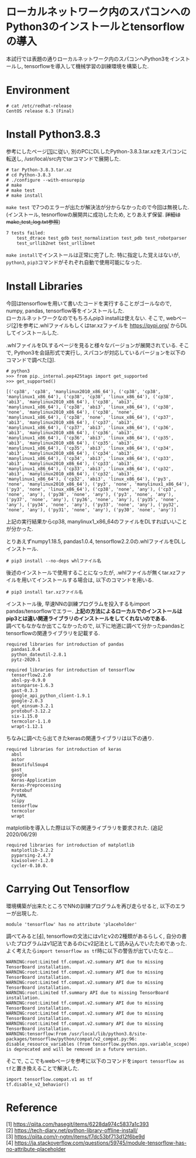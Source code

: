 # ローカルネットワーク内のスパコンへのPython3のインストールとtensorflowの導入  
本試行では表題の通りローカルネットワーク内のスパコンへPython3をインストールし, tensorflowを導入して機械学習の訓練環境を構築した.  

# Environment
```
# cat /etc/redhat-release
CentOS release 6.3 (Final)
```

# Install Python3.8.3
参考にしたページ[[1]](https://qiita.com/hasegit/items/6228da974c5837a1c393)に従い, 別のPCにDLしたPython-3.8.3.tar.xzをスパコンに転送し, /usr/local/src内でtarコマンドで展開した.  
```
# tar Python-3.8.3.tar.xz  
# cd Python-3.8.3  
# ./configure --with-ensurepip
# make 
# make test
# make install
```
`make test` で7つのエラーが出たが解決法が分からなかったので今回は無視した. (インストール, tesnorflowの展開共に成功したため, とりあえず保留. ~~詳細はmake_test_log.txt参照~~)  
```
7 tests failed:
    test_dtrace test_gdb test_normalization test_pdb test_robotparser
    test_urllib2net test_urllibnet
```
`make install`でインストールは正常に完了した. 特に指定した覚えはないが, `python3`, `pip3`コマンドがそれぞれ自動で使用可能になった.  


# Install Libraries
今回はtensorflowを用いて書いたコードを実行することがゴールなので, numpy, pandas, tensorflow等をインストールした.  
ローカルネットワークなのでもちろんpip3 installは使えない. そこで, webページ[[2]](https://tech-diary.net/python-library-offline-install/)を参考に.whlファイルもしくはtar.xzファイルを https://pypi.org/ からDLしてインストールした.  

.whlファイルをDLするページを見ると様々なバージョンが展開されている. そこで, Python3を会話形式で実行し, スパコンが対応しているバージョンを以下のコマンドで調べた[[3]](https://qiita.com/r-ngtm/items/f7dc53bf713d12f6be9d).  
```
# python3
>>> from pip._internal.pep425tags import get_supported
>>> get_supported()

[('cp38', 'cp38', 'manylinux2010_x86_64'), ('cp38', 'cp38', 'manylinux1_x86_64'), ('cp38', 'cp38', 'linux_x86_64'), ('cp38', 'abi3', 'manylinux2010_x86_64'), ('cp38', 'abi3', 'manylinux1_x86_64'), ('cp38', 'abi3', 'linux_x86_64'), ('cp38', 'none', 'manylinux2010_x86_64'), ('cp38', 'none', 'manylinux1_x86_64'), ('cp38', 'none', 'linux_x86_64'), ('cp37', 'abi3', 'manylinux2010_x86_64'), ('cp37', 'abi3', 'manylinux1_x86_64'), ('cp37', 'abi3', 'linux_x86_64'), ('cp36', 'abi3', 'manylinux2010_x86_64'), ('cp36', 'abi3', 'manylinux1_x86_64'), ('cp36', 'abi3', 'linux_x86_64'), ('cp35', 'abi3', 'manylinux2010_x86_64'), ('cp35', 'abi3', 'manylinux1_x86_64'), ('cp35', 'abi3', 'linux_x86_64'), ('cp34', 'abi3', 'manylinux2010_x86_64'), ('cp34', 'abi3', 'manylinux1_x86_64'), ('cp34', 'abi3', 'linux_x86_64'), ('cp33', 'abi3', 'manylinux2010_x86_64'), ('cp33', 'abi3', 'manylinux1_x86_64'), ('cp33', 'abi3', 'linux_x86_64'), ('cp32', 'abi3', 'manylinux2010_x86_64'), ('cp32', 'abi3', 'manylinux1_x86_64'), ('cp32', 'abi3', 'linux_x86_64'), ('py3', 'none', 'manylinux2010_x86_64'), ('py3', 'none', 'manylinux1_x86_64'), ('py3', 'none', 'linux_x86_64'), ('cp38', 'none', 'any'), ('cp3', 'none', 'any'), ('py38', 'none', 'any'), ('py3', 'none', 'any'), ('py37', 'none', 'any'), ('py36', 'none', 'any'), ('py35', 'none', 'any'), ('py34', 'none', 'any'), ('py33', 'none', 'any'), ('py32', 'none', 'any'), ('py31', 'none', 'any'), ('py30', 'none', 'any')]
```
上記の実行結果からcp38, manylinux1_x86_64のファイルをDLすればいいことが分かった.  

とりあえずnumpy1.18.5, pandas1.0.4, tensorflow2.2.0の.whlファイルをDLしインストール.  
```
# pip3 install --no-deps whlファイル名
```
後述のインストールで使用することになったが, .whlファイルが無くtar.xzファイルを用いてインストールする場合は, 以下のコマンドを用いる.  
```
# pip3 install tar.xzファイル名
```

インストール後, 早速NNの訓練プログラムを投入するもimport pandas/tensorflowでエラー. **上記の方法によるローカルでのインストールはpip3とは違い関連ライブラリのインストールをしてくれないのである.**  
調べてもなかなか出てこなかったので, 以下に地道に調べて分かったpandasとtensorflowの関連ライブラリを記載する.  
```
required libraries for introduction of pandas
  pandas1.0.4
  python_dateutil-2.8.1
  pytz-2020.1
```
```
required libraries for introduction of tensorflow
  tensorflow2.2.0
  absl-py-0.9.0
  astunparse-1.6.3
  gast-0.3.3
  google_api_python_client-1.9.1
  google-2.0.3
  opt_einsum-3.2.1
  protobuf-3.12.2
  six-1.15.0
  termcolor-1.1.0
  wrapt-1.12.1
```
ちなみに調べたら出てきたkerasの関連ライブラリは以下の通り.  
```
required libraries for introduction of keras
  absl
  astor
  BeautifulSoup4
  gast
  google
  Keras-Application
  Keras-Preprocessing
  Protobuf
  PyYAML
  scipy
  tensorflow
  termcolor
  wrapt
```

matplotlibを導入した際は以下の関連ライブラリを要求された. (追記 2020/06/29)
```
required libraries for introduction of matplotlib
  matplotlib-3.2.2
  pyparsing-2.4.7
  kiwisolver-1.2.0
  cycler-0.10.0.
```

# Carrying Out Tensorflow  
環境構築が出来たところでNNの訓練プログラムを再び走らせると, 以下のエラーが出現した.  
```
module 'tensorflow' has no attribute 'placeholder'
```
調べてみると[[4]](https://ja.stackoverflow.com/questions/59745/module-tensorflow-has-no-attribute-placeholder), tensorflowの文法にはv1とv2の2種類があるらしく, 自分の書いたプログラムはv1記法であるのにv2記法として読み込んでいたためであった. よく考えたら`import tensorflow as tf`時に以下の警告が出ていたなと...
```
WARNING:root:Limited tf.compat.v2.summary API due to missing TensorBoard installation.
WARNING:root:Limited tf.compat.v2.summary API due to missing TensorBoard installation.
WARNING:root:Limited tf.compat.v2.summary API due to missing TensorBoard installation.
WARNING:root:Limited tf.summary API due to missing TensorBoard installation.
WARNING:root:Limited tf.compat.v2.summary API due to missing TensorBoard installation.
WARNING:root:Limited tf.compat.v2.summary API due to missing TensorBoard installation.
WARNING:root:Limited tf.compat.v2.summary API due to missing TensorBoard installation.
WARNING:tensorflow:From /usr/local/lib/python3.8/site-packages/tensorflow/python/compat/v2_compat.py:96: disable_resource_variables (from tensorflow.python.ops.variable_scope) is deprecated and will be removed in a future version.
```
そこで, ここでもwebページを参考に以下のコマンドを`import tensorflow as tf`と置き換えることで解決した.  
```
import tensorflow.compat.v1 as tf
tf.disable_v2_behavior()
```

# Reference
[1] https://qiita.com/hasegit/items/6228da974c5837a1c393  
[2] https://tech-diary.net/python-library-offline-install/  
[3] https://qiita.com/r-ngtm/items/f7dc53bf713d12f6be9d  
[4] https://ja.stackoverflow.com/questions/59745/module-tensorflow-has-no-attribute-placeholder  
  
  



